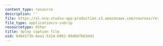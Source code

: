```yaml
---
content_type: resource
description: ''
file: https://ol-ocw-studio-app-production.s3.amazonaws.com/courses/res-tll-004-stem-concept-videos-fall-2013/64641f3b6ea15314b96199d8d7b63d41_2HpF8R_cjR8.vtt
file_type: application/x-subrip
resourcetype: Other
title: 3play caption file
uid: 64641f3b-6ea1-5314-b961-99d8d7b63d41
---
```


